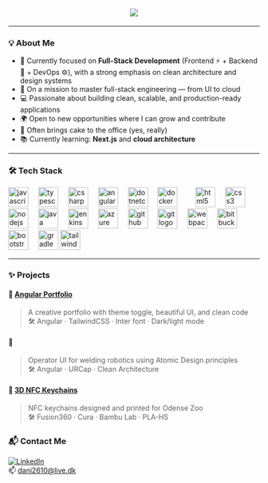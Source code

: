 <h1 align="center">
  <img src="https://readme-typing-svg.herokuapp.com?font=Inter&size=28&pause=1000&color=4B7DA9&background=F5F7FA00&center=true&vCenter=true&width=1200&height=90&lines=Hi,+I'm+Daniella+👋;A+full-stack+developer+who+loves+architecture+and+building+meaningful+software👩‍💻">
</h1>


---

### 💡 About Me


- 🔭 Currently focused on **Full-Stack Development** (Frontend ⚡ + Backend 💾 + DevOps ⚙️), with a strong emphasis on clean architecture and design systems  
- 🌱 On a mission to master full-stack engineering — from UI to cloud  
- 💻 Passionate about building clean, scalable, and production-ready applications  
- 🌍 Open to new opportunities where I can grow and contribute  
- 🍰 Often brings cake to the office (yes, really)  
- 📚 Currently learning: **Next.js** and **cloud architecture**


---

### 🛠 Tech Stack


<div align="left">
  <img src="https://cdn.jsdelivr.net/gh/devicons/devicon/icons/javascript/javascript-original.svg" height="40" alt="javascript logo"  />
  <img width="12" />
  <img src="https://cdn.jsdelivr.net/gh/devicons/devicon/icons/typescript/typescript-original.svg" height="40" alt="typescript logo"  />
  <img width="12" />
  <img src="https://cdn.jsdelivr.net/gh/devicons/devicon/icons/csharp/csharp-original.svg" height="40" alt="csharp logo"  />
  <img width="12" />
  <img src="https://cdn.jsdelivr.net/gh/devicons/devicon/icons/angularjs/angularjs-original.svg" height="40" alt="angularjs logo"  />
  <img width="12" />
  <img src="https://cdn.jsdelivr.net/gh/devicons/devicon/icons/dotnetcore/dotnetcore-original.svg" height="40" alt="dotnetcore logo"  />
  <img width="12" />
  <img src="https://cdn.jsdelivr.net/gh/devicons/devicon/icons/docker/docker-original.svg" height="40" alt="docker logo"  />
  <img width="12" />
  <img width="12" />
  <img src="https://cdn.jsdelivr.net/gh/devicons/devicon/icons/html5/html5-original.svg" height="40" alt="html5 logo"  />
  <img width="12" />
  <img src="https://cdn.jsdelivr.net/gh/devicons/devicon/icons/css3/css3-original.svg" height="40" alt="css3 logo"  />
  <img width="12" />
  <img src="https://cdn.jsdelivr.net/gh/devicons/devicon/icons/nodejs/nodejs-original.svg" height="40" alt="nodejs logo"  />
  <img width="12" />
  <img src="https://cdn.jsdelivr.net/gh/devicons/devicon/icons/java/java-original.svg" height="40" alt="java logo"  />
  <img width="12" />
  <img src="https://cdn.jsdelivr.net/gh/devicons/devicon/icons/jenkins/jenkins-line.svg" height="40" alt="jenkins logo"  />
  <img width="12" />
  <img src="https://cdn.jsdelivr.net/gh/devicons/devicon/icons/azure/azure-original.svg" height="40" alt="azure logo"  />
  <img width="12" />
  <img src="https://cdn.jsdelivr.net/gh/devicons/devicon/icons/github/github-original.svg" height="40" alt="github logo"  />
  <img width="12" />
  <img src="https://cdn.jsdelivr.net/gh/devicons/devicon/icons/git/git-original.svg" height="40" alt="git logo"  />
  <img width="12" />
  <img src="https://cdn.jsdelivr.net/gh/devicons/devicon/icons/webpack/webpack-original.svg" height="40" alt="webpack logo"  />
  <img width="12" />
  <img src="https://cdn.jsdelivr.net/gh/devicons/devicon/icons/bitbucket/bitbucket-original.svg" height="40" alt="bitbucket logo"  />
  <img width="12" />
  <img src="https://cdn.jsdelivr.net/gh/devicons/devicon/icons/bootstrap/bootstrap-original.svg" height="40" alt="bootstrap logo"  />
  <img width="12" />
  <img src="https://cdn.jsdelivr.net/gh/devicons/devicon/icons/gradle/gradle-original.svg" height="40" alt="gradle logo"  />
  <img src="https://cdn.jsdelivr.net/gh/devicons/devicon/icons/tailwindcss/tailwindcss-original-wordmark.svg" height="40" alt="tailwindcss logo"  />

</div>

---

### ✨ Projects

#### 🔗 [Angular Portfolio](https://your-live-site.com)
> A creative portfolio with theme toggle, beautiful UI, and clean code  
> 🛠 Angular · TailwindCSS · Inter font · Dark/light mode

#### 🔗 [](https://github.com/your-repo)
> Operator UI for welding robotics using Atomic Design principles  
> 🛠 Angular · URCap · Clean Architecture

#### 🔗 [3D NFC Keychains](https://github.com/your-repo)
> NFC keychains designed and printed for Odense Zoo  
> 🛠 Fusion360 · Cura · Bambu Lab · PLA-HS


### 📬 Contact Me

[![LinkedIn](https://img.shields.io/badge/LinkedIn-4B7DA9?style=flat-square&logo=linkedin&logoColor=white)](https://linkedin.com/in/daniella-clemmensen)  
📫 [dani2610@live.dk](mailto:dani2610@live.dk)

